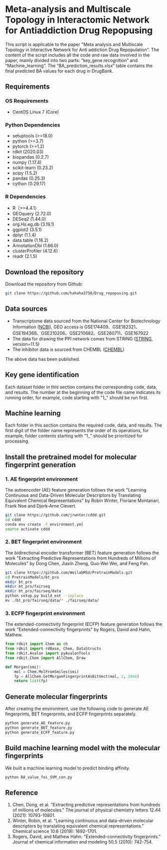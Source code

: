 # Meta-analysis and Multiscale Topology in Interactomic Network for Antiaddiction Drug Repopusing

This script is applicable to the paper "Meta analysis and Multiscale Topology in Interactive Network for Anti addiction Drug Repopulation". The content of the script includes all the code and raw data involved in the paper, mainly divided into two parts: “key_gene recognition” and “Machine_learning”. The “BA_prediction_results.xlsx” table contains the final predicted BA values for each drug in DrugBank.

## Requirements

### OS Requirements
- CentOS Linux 7 (Core)

### Python Dependencies
- setuptools (>=18.0)
- python (>=3.7)
- pytorch (>=1.2)
- rdkit (2020.03)
- biopandas (0.2.7)
- numpy (1.17.4)
- scikit-learn (0.23.2)
- scipy (1.5.2)
- pandas (0.25.3)
- cython (0.29.17)

### R Dependencies
- R（>=4.4.1）
- GEOquery (2.72.0)
- DESeq2 (1.44.0)
- org.Hs.eg.db (3.19.1)
- ggplot2 (3.5.1)
- dplyr (1.1.4)
- data.table (1.16.2)
- AnnotationDbi (1.66.0)
- clusterProfiler (4.12.6)
- readr (2.1.5)

## Download the repository

Download the repository from Github:

```bash
git clone https://github.com/hahaha3758/Drug_repopusing.git
```

## Data sources

- Transcriptome data sourced from the National Center for Biotechnology Information ([NCBI](https://www.ncbi.nlm.nih.gov/)), GEO access is GSE174409、GSE182321、GSE194368、GSE210206、GSE210682、GSE260711、GSE167922
- The data for drawing the PPI network comes from STRING ([STRING](https://string-db.org/), version=11.5)
- The inhibitor data is sourced from CHEMBL ([CHEMBL](https://www.ebi.ac.uk/chembl/))

The above data has been published.

## Key gene identification

Each dataset folder in this section contains the corresponding code, data, and results. The number at the beginning of the code file name indicates its running order, for example, code starting with "1_" should be run first.

## Machine learning

Each folder in this section contains the required code, data, and results. The first digit of the folder name represents the order of its operations, for example, folder contents starting with "1_" should be prioritized for processing.

## Install the pretrained model for molecular fingerprint generation

### 1. AE fingerprint environment

The autoencoder (AE) feature generation follows the work "Learning Continuous and Data-Driven Molecular Descriptors by Translating Equivalent Chemical Representations" by Robin Winter, Floriane Montanari, Frank Noe and Djork-Arne Clevert.

```bash
git clone https://github.com/jrwnter/cddd.git
cd cddd
conda env create -f environment.yml
source activate cddd
```

### 2. BET fingerprint environment

The bidirectional encoder transformer (BET) feature generation follows the work "Extracting Predictive Representations from Hundreds of Millions of Molecules" by Dong Chen, Jiaxin Zheng, Guo-Wei Wei, and Feng Pan.

```bash
git clone https://github.com/WeilabMSU/PretrainModels.git
cd PretrainModels/bt_pro
mkdir bt_pro
mkdir bt_pro/fairseq
mkdir bt_pro/fairseq/data
python setup.py build_ext --inplace
mv ./bt_pro/fairseq/data/* ./fairseq/data/
```

### 3. ECFP fingerprint environment

The extended-connectivity fingerprint (ECFP) feature generation follows the work "Extended-connectivity fingerprints" by Rogers, David and Hahn, Mathew.

```python
from rdkit import Chem as ch
from rdkit import rdBase, Chem, DataStructs
from rdkit.Avalon import pyAvalonTools
from rdkit.Chem import AllChem, Draw

def Morgan(smi):
    mol = Chem.MolFromSmiles(smi)
    fp = AllChem.GetMorganFingerprintAsBitVect(mol, 2, 2048)
    return list(fp)
```

## Generate molecular fingerprints

After creating the environment, use the following code to generate AE fingerprints, BET fingerprints, and ECFP fingerprints separately.

```bash
python generate_AE_feature.py
python generate_BET_feature.py
python generate_ECFP_feature.py
```

## Build machine learning model with the molecular fingerprints

We built a machine learning model to predict binding affinity.

```bash
python BA_value_fei_SVM_con.py
```

## Reference

1. Chen, Dong, et al. "Extracting predictive representations from hundreds of millions of molecules." The journal of physical chemistry letters 12.44 (2021): 10793-10801.
2. Winter, Robin, et al. "Learning continuous and data-driven molecular descriptors by translating equivalent chemical representations." Chemical science 10.6 (2019): 1692-1701.
3. Rogers, David, and Mathew Hahn. "Extended-connectivity fingerprints." Journal of chemical information and modeling 50.5 (2010): 742-754.
